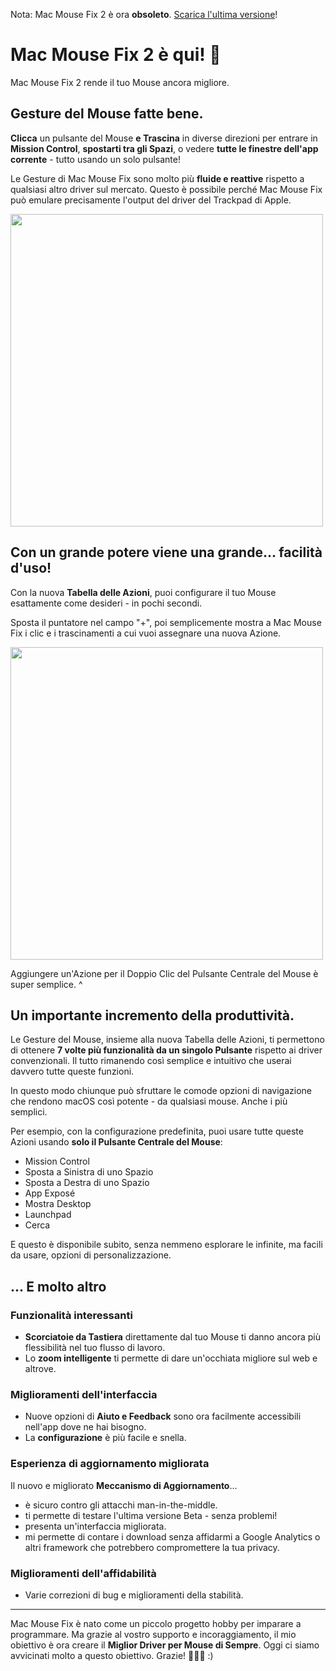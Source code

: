 Nota: Mac Mouse Fix 2 è ora **obsoleto**. [Scarica l'ultima versione](https://github.com/noah-nuebling/mac-mouse-fix/releases)!

# Mac Mouse Fix 2 è qui! 🎉

Mac Mouse Fix 2 rende il tuo Mouse ancora migliore.

## Gesture del Mouse fatte bene.

**Clicca** un pulsante del Mouse **e Trascina** in diverse direzioni per entrare in **Mission Control**, **spostarti tra gli Spazi**, o vedere **tutte le finestre dell'app corrente** - tutto usando un solo pulsante!

Le Gesture di Mac Mouse Fix sono molto più **fluide e reattive** rispetto a qualsiasi altro driver sul mercato.
Questo è possibile perché Mac Mouse Fix può emulare precisamente l'output del driver del Trackpad di Apple.

<img width=500px src="https://user-images.githubusercontent.com/40808343/149643011-cc3311f1-af5c-453a-8206-2c6496d73d61.gif">

## Con un grande potere viene una grande... facilità d'uso!

Con la nuova **Tabella delle Azioni**, puoi configurare il tuo Mouse esattamente come desideri - in pochi secondi.

Sposta il puntatore nel campo "+", poi semplicemente mostra a Mac Mouse Fix i clic e i trascinamenti a cui vuoi assegnare una nuova Azione.

<img width=500px src="https://user-images.githubusercontent.com/40808343/149642392-d0e25cf9-b49b-4398-b2e9-af2e810c8594.gif">

Aggiungere un'Azione per il Doppio Clic del Pulsante Centrale del Mouse è super semplice. ^

## Un importante incremento della produttività.

Le Gesture del Mouse, insieme alla nuova Tabella delle Azioni, ti permettono di ottenere **7 volte più funzionalità da un singolo Pulsante** rispetto ai driver convenzionali. Il tutto rimanendo così semplice e intuitivo che userai davvero tutte queste funzioni.

In questo modo chiunque può sfruttare le comode opzioni di navigazione che rendono macOS così potente - da qualsiasi mouse. Anche i più semplici.

Per esempio, con la configurazione predefinita, puoi usare tutte queste Azioni usando **solo il Pulsante Centrale del Mouse**:

- Mission Control
- Sposta a Sinistra di uno Spazio
- Sposta a Destra di uno Spazio
- App Exposé
- Mostra Desktop
- Launchpad
- Cerca

E questo è disponibile subito, senza nemmeno esplorare le infinite, ma facili da usare, opzioni di personalizzazione.

## ... E molto altro

### Funzionalità interessanti

- **Scorciatoie da Tastiera** direttamente dal tuo Mouse ti danno ancora più flessibilità nel tuo flusso di lavoro.
- Lo **zoom intelligente** ti permette di dare un'occhiata migliore sul web e altrove.

### Miglioramenti dell'interfaccia

- Nuove opzioni di **Aiuto e Feedback** sono ora facilmente accessibili nell'app dove ne hai bisogno.
- La **configurazione** è più facile e snella.

### Esperienza di aggiornamento migliorata

Il nuovo e migliorato **Meccanismo di Aggiornamento**...

- è sicuro contro gli attacchi man-in-the-middle.
- ti permette di testare l'ultima versione Beta - senza problemi!
- presenta un'interfaccia migliorata.
- mi permette di contare i download senza affidarmi a Google Analytics o altri framework che potrebbero compromettere la tua privacy.

### Miglioramenti dell'affidabilità

- Varie correzioni di bug e miglioramenti della stabilità.

---

Mac Mouse Fix è nato come un piccolo progetto hobby per imparare a programmare. Ma grazie al vostro supporto e incoraggiamento, il mio obiettivo è ora creare il **Miglior Driver per Mouse di Sempre**. Oggi ci siamo avvicinati molto a questo obiettivo. Grazie! 🚀🚀🚀 :)